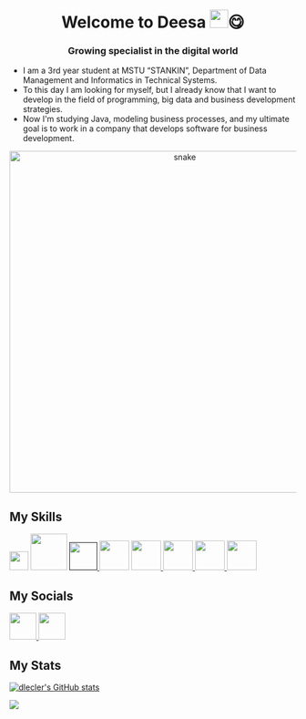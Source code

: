 <h1 align="center">Welcome to Deesa
<img src="https://github.com/blackcater/blackcater/raw/main/images/Hi.gif" height="32"/>😋</h1>
<h3 align="center">Growing specialist in the digital world</h3>

* I am a 3rd year student at MSTU “STANKIN”, Department of Data Management and Informatics in Technical Systems.
* To this day I am looking for myself, but I already know that I want to develop in the field of programming, big data and business development strategies.
* Now I'm studying Java, modeling business processes, and my ultimate goal is to work in a company that develops software for business development.

<p align="center">
 <img width="600" src="assets/github-snake.svg" alt="snake"/>
</p>

<h2>My Skills</h2>

<p align="left">
<a> <img src="https://upload.wikimedia.org/wikipedia/en/thumb/3/30/Java_programming_language_logo.svg/300px-Java_programming_language_logo.svg.png" width=33> </a>
<a> <img src="https://repository-images.githubusercontent.com/400161932/257a8be2-bbf2-4218-a55b-219d819578b2" width=64> </a>
<a href=""> <img src="https://upload.wikimedia.org/wikipedia/commons/thumb/9/9c/IntelliJ_IDEA_Icon.svg/2048px-IntelliJ_IDEA_Icon.svg.png" width=49> </a>
<a> <img src="https://cdn.iconscout.com/icon/premium/png-256-thumb/mysql-14-616526.png" width=52> </a>
<a href="https://www.mongodb.com/"> <img src="https://www.svgrepo.com/show/331488/mongodb.svg" width=52> </a> 
<a href="https://mariadb.org/"> <img src="https://encrypted-tbn0.gstatic.com/images?q=tbn:ANd9GcQaa7o3k2ASEIZYCcPWOxlx66r4TN0JulEZyzgB5P0JnAD9AWIbZ10TJDGn3oSEZKlddgI&usqp=CAU" width=52> </a>
<a href="https://www.navicat.com/ru/"> <img src="https://encrypted-tbn0.gstatic.com/images?q=tbn:ANd9GcQ8KxH4Q5HuuepFnorBgffOfTi1lMdolkV11A&usqp=CAU" width=52> </a>
<a> <img src="https://git-scm.com/images/logos/downloads/Git-Icon-1788C.png" width=52> </a>


<h2>My Socials</h2>
<p>
<a href="https://vk.com/d.lecler"> <img src="https://cdn-icons-png.flaticon.com/128/5968/5968835.png" width=47> </a>
<a href="https://t.me/Denis_Lecler"> <img src="https://cdn-icons-png.flaticon.com/128/2504/2504941.png" width=47> </a>
</p>

<h2>My Stats</h2>

<a href="http://www.github.com/dlecler"><img src="https://github-readme-stats.vercel.app/api?username=dlecler&show_icons=true&hide=&count_private=true&title_color=0891b2&text_color=ffffff&icon_color=0891b2&bg_color=1c1917&hide_border=true&show_icons=true" alt="dlecler's GitHub stats" /></a>

<a href="http://www.github.com/dlecler"><img src="https://github-readme-streak-stats.herokuapp.com/?user=dlecler&stroke=ffffff&background=1c1917&ring=0891b2&fire=0891b2&currStreakNum=ffffff&currStreakLabel=0891b2&sideNums=ffffff&sideLabels=ffffff&dates=ffffff&hide_border=true" /></a>
